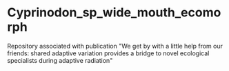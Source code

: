 # Cyprinodon_sp_wide_mouth_ecomorph
Repository associated with publication "We get by with a little help from our friends: shared adaptive variation provides a bridge to novel ecological specialists during adaptive radiation"
